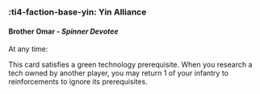 ### :ti4-faction-base-yin: **Yin Alliance**

####  Brother Omar - _Spinner Devotee_

At any time:

This card satisfies a green technology prerequisite. When you research a tech owned by another player, you may return 1 of your infantry to reinforcements to ignore its prerequisites.
